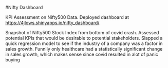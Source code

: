 #Nifty Dashboard

KPI Assessment on Nifty500 Data. Deployed dashboard at https://4jlows.shinyapps.io/nifty_dashboard/

Snapshot of Nifty500 Stock Index from bottom of covid crash. Assessed potential KPIs that would be desirable to potential stakeholders.
Slapped a quick regression model to see if the industry of a company was a factor in sales growth. Funnily only healthcare
had a statistically significant change in sales growth, which makes sense since covid resulted in alot of panic buying
